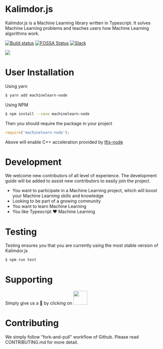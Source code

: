 # Kalimdor.js

Kalimdor.js is a Machine Learning library written in Typescript. It solves Machine Learning problems
and teaches users how Machine Learning algorithms work.

[![Build status](https://ci.appveyor.com/api/projects/status/p8vmgdesb9i5h92h?svg=true)](https://ci.appveyor.com/project/JasonShin/machinelearn-node)
[![FOSSA Status](https://app.fossa.io/api/projects/git%2Bgithub.com%2FJasonShin%2Fkalimdorjs.svg?type=shield)](https://app.fossa.io/projects/git%2Bgithub.com%2FJasonShin%2Fkalimdorjs?ref=badge_shield)
[![Slack](https://slack.bri.im/badge.svg)](https://slack.bri.im)

<img src="https://i.imgur.com/CpZA2U7.png">

# User Installation

Using yarn

```bash
$ yarn add machinelearn-node
```

Using NPM

```bash
$ npm install --save machinelearn-node
```

Then you should require the package in your project

```javascript
require('machinelearn-node');
```

Above will enable C++ acceleration provided by [tfjs-node](https://github.com/tensorflow/tfjs-node)

# Development

We welcome new contributors of all level of experience. The development guide will be added
to assist new contributors to easily join the project.

- You want to participate in a Machine Learning project, which will boost your Machine Learning skills and knowledge
- Looking to be part of a growing community
- You want to learn Machine Learning
- You like Typescript :heart: Machine Learning

# Testing

Testing ensures you that you are currently using the most stable version of Kalimdor.js

```bash
$ npm run test
```

# Supporting

Simply give us a :star2: by clicking on <img width="45" src="https://i.imgur.com/JEOaKBk.png">

# Contributing

We simply follow "fork-and-pull" workflow of Github. Please read CONTRIBUTING.md for more detail.
